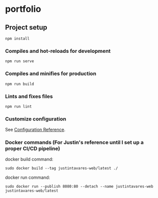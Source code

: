 # portfolio

## Project setup
```
npm install
```

### Compiles and hot-reloads for development
```
npm run serve
```

### Compiles and minifies for production
```
npm run build
```

### Lints and fixes files
```
npm run lint
```

### Customize configuration
See [Configuration Reference](https://cli.vuejs.org/config/).

### Docker commands (For Justin's reference until I set up a proper CI/CD pipeline)
 docker build command:
 ```
 sudo docker build --tag justintavares-web/latest ./
 ```

 docker run command: 
 ```
 sudo docker run --publish 8080:80 --detach --name justintavares-web justintavares-web/latest
 ```